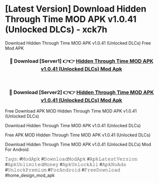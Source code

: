 # [Latest Version] Download Hidden Through Time MOD APK v1.0.41 (Unlocked DLCs) - xck7h

Download Hidden Through Time MOD APK v1.0.41 (Unlocked DLCs) Free Mod APK

<div align="center">
<h3>🔴 Download [Server1] 👉👉 <a href="https://apk-comot.site?title=Hidden_Through_Time_MOD_APK_v1.0.41_(Unlocked_DLCs)">Hidden Through Time MOD APK v1.0.41 (Unlocked DLCs) Mod Apk</a></h3><br>

<h3>🔴 Download [Server2] 👉👉 <a href="https://apk-comot.site?title=Hidden_Through_Time_MOD_APK_v1.0.41_(Unlocked_DLCs)">Hidden Through Time MOD APK v1.0.41 (Unlocked DLCs) Mod Apk</a></h3>
</div>


Free Download APK MOD Hidden Through Time MOD APK v1.0.41 (Unlocked DLCs)

Download Hidden Through Time MOD APK v1.0.41 (Unlocked DLCs) 

Free APK MOD Hidden Through Time MOD APK v1.0.41 (Unlocked DLCs) 

Download Hidden Through Time MOD APK v1.0.41 (Unlocked DLCs) Mod For Android

𝚃𝚊𝚐𝚜: #𝙼𝚘𝚍𝙰𝚙𝚔 #𝙳𝚘𝚠𝚗𝚕𝚘𝚊𝚍𝙼𝚘𝚍𝙰𝚙𝚔 #𝙰𝚙𝚔𝙻𝚊𝚝𝚎𝚜𝚝𝚅𝚎𝚛𝚜𝚒𝚘𝚗 #𝙰𝚙𝚔𝚄𝚗𝚕𝚒𝚖𝚒𝚝𝚎𝚍𝙼𝚘𝚗𝚎𝚢 #𝙰𝚙𝚔𝚄𝚗𝚕𝚘𝚌𝚔𝙰𝚕𝚕 #𝙰𝚙𝚔𝙽𝚘𝙰𝚍𝚜 #𝚄𝚗𝚕𝚘𝚌𝚔𝙿𝚛𝚎𝚖𝚒𝚞𝚖 #𝙵𝚘𝚛𝙰𝚗𝚍𝚛𝚘𝚒𝚍 #𝙵𝚛𝚎𝚎𝙳𝚘𝚠𝚗𝚕𝚘𝚊𝚍 #home_design_mod_apk